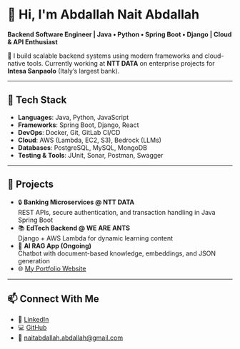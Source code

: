 # 👋 Hi, I'm Abdallah Nait Abdallah

**Backend Software Engineer | Java • Python • Spring Boot • Django | Cloud & API Enthusiast**

🔧 I build scalable backend systems using modern frameworks and cloud-native tools. Currently working at **NTT DATA** on enterprise projects for **Intesa Sanpaolo** (Italy’s largest bank).

---

## 🚀 Tech Stack
- **Languages**: Java, Python, JavaScript
- **Frameworks**: Spring Boot, Django, React
- **DevOps**: Docker, Git, GitLab CI/CD
- **Cloud**: AWS (Lambda, EC2, S3), Bedrock (LLMs)
- **Databases**: PostgreSQL, MySQL, MongoDB
- **Testing & Tools**: JUnit, Sonar, Postman, Swagger

---

## 📌 Projects
- 🔒 **Banking Microservices @ NTT DATA**  
  REST APIs, secure authentication, and transaction handling in Java Spring Boot  
- 📚 **EdTech Backend @ WE ARE ANTS**  
  Django + AWS Lambda for dynamic learning content  
- 🧠 **AI RAG App (Ongoing)**  
  Chatbot with document-based knowledge, embeddings, and JSON generation  
- 🌐 [My Portfolio Website](https://naitabdallah.dev)

---

## 📫 Connect With Me
- 💼 [LinkedIn](https://www.linkedin.com/in/abdallah-nait/)
- 💻 [GitHub](https://github.com/anaitabd)
- 📧 naitabdallah.abdallah@gmail.com
